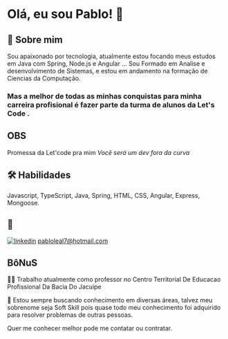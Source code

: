 
# Olá, eu sou Pablo! 👋


## 🚀 Sobre mim
Sou apaixonado por tecnologia, atualmente estou focando meus estudos em Java com Spring, Node.js e Angular ...
Sou Formado em Analise e desenvolvimento de Sistemas, e estou em andamento na formação de Ciencias da Computação.
###  Mas a melhor de todas as minhas conquistas para minha carreira profisional é fazer parte da turma de alunos da **Let's Code** .

## OBS
Promessa da Let'code pra mim 
*Você será um dev fora da curva*


## 🛠 Habilidades
Javascript, TypeScript, Java, Spring, HTML, CSS, Angular, Express, Mongoose.


## 🔗 

[![linkedin](https://img.shields.io/badge/linkedin-0A66C2?style=for-the-badge&logo=linkedin&logoColor=white)](https://www.linkedin.com/in/pablo-preciliano-jose-leal-b7545a39/)
<pabloleal7@hotmail.com>



## BôNuS
👩‍💻 Trabalho atualmente como professor no Centro Territorial De Educacao Profissional Da Bacia Do Jacuipe 

🧠 Estou sempre buscando conhecimento em diversas áreas, talvez meu sobrenome seja Soft Skill pois quase todo meu conhecimento foi adquirido para resolver problemas de outras pessoas.

Quer me conhecer melhor pode me contatar ou contratar.




